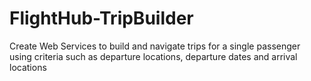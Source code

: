 # FlightHub-TripBuilder
Create Web Services to ​build and navigate trips​ for a single passenger using criteria such as departure locations, departure dates and arrival locations

